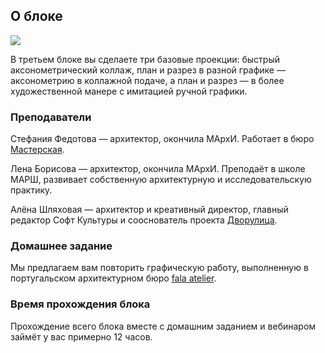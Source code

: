 ## О блоке

![](/img/PSH_81/1666339775_PLAN_OLD.jpg#rounded)

В третьем блоке вы сделаете три базовые проекции: быстрый аксонометрический коллаж, план и разрез в разной графике — аксонометрию в коллажной подаче, а план и разрез — в более художественной манере с имитацией ручной графики.

### Преподаватели  

Стефания Федотова — архитектор, окончила МАрхИ. Работает в бюро [Мастерская](https://www.mstrsk-bureau.com/). 

Лена Борисова — архитектор, окончила МАрхИ. Преподаёт в школе МАРШ, развивает собственную архитектурную и исследовательскую практику. 

Алёна Шляховая — архитектор и креативный директор, главный редактор Софт Культуры и сооснователь проекта [Дворулица](http://dvorulitsa.moscow/).

### Домашнее задание

Мы предлагаем вам повторить графическую работу, выполненную в португальском архитектурном бюро [fala atelier](https://falaatelier.com/).

### Время прохождения блока

Прохождение всего блока вместе с домашним заданием и вебинаром займёт у вас примерно 12 часов.

